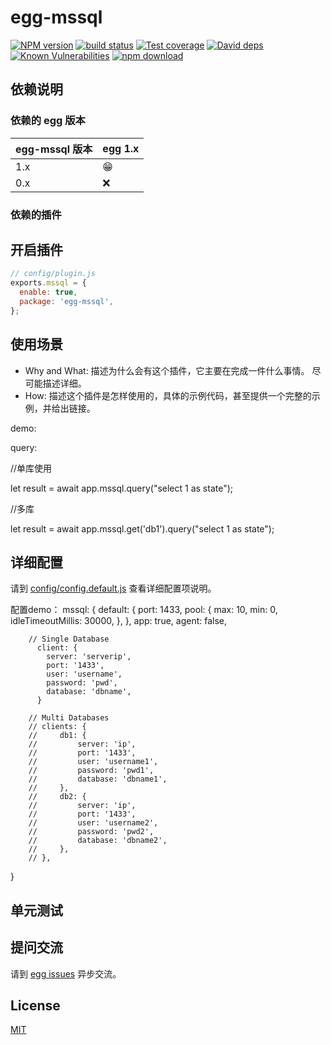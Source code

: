 # egg-mssql

[![NPM version][npm-image]][npm-url]
[![build status][travis-image]][travis-url]
[![Test coverage][codecov-image]][codecov-url]
[![David deps][david-image]][david-url]
[![Known Vulnerabilities][snyk-image]][snyk-url]
[![npm download][download-image]][download-url]

[npm-image]: https://img.shields.io/npm/v/egg-mssql.svg?style=flat-square
[npm-url]: https://npmjs.org/package/egg-mssql
[travis-image]: https://img.shields.io/travis/eggjs/egg-mssql.svg?style=flat-square
[travis-url]: https://travis-ci.org/eggjs/egg-mssql
[codecov-image]: https://img.shields.io/codecov/c/github/eggjs/egg-mssql.svg?style=flat-square
[codecov-url]: https://codecov.io/github/eggjs/egg-mssql?branch=master
[david-image]: https://img.shields.io/david/eggjs/egg-mssql.svg?style=flat-square
[david-url]: https://david-dm.org/eggjs/egg-mssql
[snyk-image]: https://snyk.io/test/npm/egg-mssql/badge.svg?style=flat-square
[snyk-url]: https://snyk.io/test/npm/egg-mssql
[download-image]: https://img.shields.io/npm/dm/egg-mssql.svg?style=flat-square
[download-url]: https://npmjs.org/package/egg-mssql

<!--
Description here.
-->

## 依赖说明

### 依赖的 egg 版本

egg-mssql 版本 | egg 1.x
--- | ---
1.x | 😁
0.x | ❌

### 依赖的插件
<!--

如果有依赖其它插件，请在这里特别说明。如

- security
- multipart

-->

## 开启插件

```js
// config/plugin.js
exports.mssql = {
  enable: true,
  package: 'egg-mssql',
};
```

## 使用场景

- Why and What: 描述为什么会有这个插件，它主要在完成一件什么事情。
尽可能描述详细。
- How: 描述这个插件是怎样使用的，具体的示例代码，甚至提供一个完整的示例，并给出链接。

demo:

query:

//单库使用

let result = await app.mssql.query("select 1 as state");    

//多库

let result = await app.mssql.get('db1').query("select 1 as state");    
       

## 详细配置

请到 [config/config.default.js](config/config.default.js) 查看详细配置项说明。

配置demo：
   mssql: {
        default: {
            port: 1433,
            pool: {
                max: 10,
                min: 0,
                idleTimeoutMillis: 30000,
            },
        },
        app: true,
        agent: false,

        // Single Database
          client: {
            server: 'serverip',
            port: '1433',
            user: 'username',
            password: 'pwd',
            database: 'dbname',
          }
          
        // Multi Databases
        // clients: {
        //     db1: {
        //         server: 'ip',
        //         port: '1433',
        //         user: 'username1',
        //         password: 'pwd1',
        //         database: 'dbname1',
        //     },
        //     db2: {
        //         server: 'ip',
        //         port: '1433',
        //         user: 'username2',
        //         password: 'pwd2',
        //         database: 'dbname2',
        //     },
        // },
  }


## 单元测试

<!-- 描述如何在单元测试中使用此插件，例如 schedule 如何触发。无则省略。-->

## 提问交流

请到 [egg issues](https://github.com/eggjs/egg/issues) 异步交流。

## License

[MIT](LICENSE)
